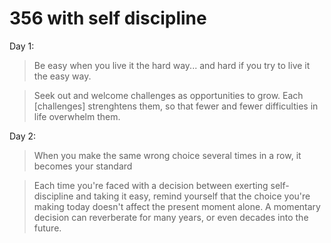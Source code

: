# 356 with self discipline

Day 1:


> Be easy when you live it the hard way... and hard if you try to live it the easy way.

> Seek out and welcome challenges as opportunities to grow. Each [challenges] strenghtens them, so that fewer and fewer difficulties in life overwhelm them.


Day 2:


> When you make the same wrong choice several times in a row, it becomes your standard


> Each time you're faced with a decision between exerting self-discipline and taking it easy, remind yourself that the choice you're making today doesn't affect the present moment alone. A momentary decision can reverberate for many years, or even decades into the future.


